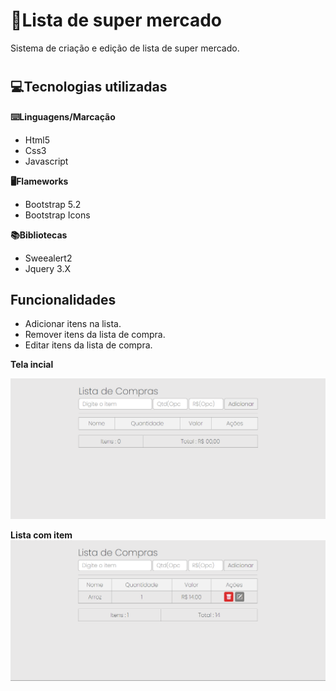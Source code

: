 
# 🛒Lista de super mercado

Sistema de criação e edição de lista de super mercado.


#

## 💻Tecnologias utilizadas

**⌨️Linguagens/Marcação**
- Html5
- Css3
- Javascript

**🖥️Flameworks**
- Bootstrap 5.2
- Bootstrap Icons

**📚Bibliotecas**
- Sweealert2
- Jquery 3.X
## Funcionalidades

- Adicionar itens na lista.
- Remover itens da lista de compra.
- Editar itens da lista de compra.

**Tela incial**

![App Screenshot](https://raw.githubusercontent.com/vitorgabrieldev/imgs_readmes/main/Captura%20de%20tela%202023-08-01%20112648.png)

**Lista com item**
![App Screenchot](https://raw.githubusercontent.com/vitorgabrieldev/imgs_readmes/main/Captura%20de%20tela%202023-08-01%20112809.png)
